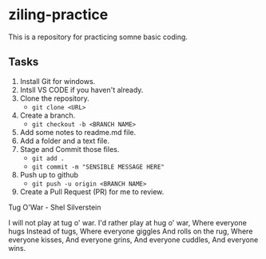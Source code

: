 # ziling-practice

This is a repository for practicing somne basic coding.

## Tasks

1. Install Git for windows.
1. Intsll VS CODE if you haven't already.
1. Clone the repository. 
    - `git clone <URL>`
1. Create a branch.
    - `git checkout -b <BRANCH NAME>`
1. Add some notes to readme.md file.
1. Add a folder and a text file. 
1. Stage and Commit those files.
    - `git add .`
    - `git commit -m "SENSIBLE MESSAGE HERE"`
1. Push up to github
    - `git push -u origin <BRANCH NAME>`
1. Create a Pull Request (PR) for me to review. 

Tug O'War - Shel Silverstein 

I will not play at tug o' war.
I'd rather play at hug o' war,
Where everyone hugs
Instead of tugs,
Where everyone giggles
And rolls on the rug,
Where everyone kisses,
And everyone grins,
And everyone cuddles,
And everyone wins.